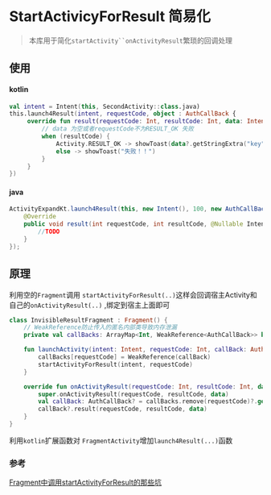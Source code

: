 # StartActivicyForResult 简易化

> 本库用于简化`startActivity``onActivityResult`繁琐的回调处理

## 使用

#### kotlin

```kotlin
val intent = Intent(this, SecondActivity::class.java)
this.launch4Result(intent, requestCode, object : AuthCallBack {
     override fun result(requestCode: Int, resultCode: Int, data: Intent?) {
         // data 为空或者requestCode不为RESULT_OK 失败
         when (resultCode) {
             Activity.RESULT_OK -> showToast(data?.getStringExtra("key"))
             else -> showToast("失败！！")
         }
     }
})
```

#### java

```java
ActivityExpandKt.launch4Result(this, new Intent(), 100, new AuthCallBack() {
    @Override
    public void result(int requestCode, int resultCode, @Nullable Intent data){
        //TODO
    }
});
```



## 原理

利用空的`Fragment`调用 `startActivityForResult(..)`这样会回调宿主Activity和自己的`onActivityResult(..)` ,绑定到宿主上面即可

```kotlin
class InvisibleResultFragment : Fragment() {
	// WeakReference防止传入的匿名内部类导致内存泄漏
    private val callBacks: ArrayMap<Int, WeakReference<AuthCallBack>> by lazy { ArrayMap<Int, WeakReference<AuthCallBack>>() }

    fun launchActivity(intent: Intent, requestCode: Int, callBack: AuthCallBack) {
        callBacks[requestCode] = WeakReference(callBack)
        startActivityForResult(intent, requestCode)
    }

    override fun onActivityResult(requestCode: Int, resultCode: Int, data: Intent?) {
        super.onActivityResult(requestCode, resultCode, data)
        val callBack: AuthCallBack? = callBacks.remove(requestCode)?.get()
        callBack?.result(requestCode, resultCode, data)
    }
}
```

利用`kotlin`扩展函数对 `FragmentActivity`增加`launch4Result(...)`函数

### 参考

[Fragment中调用startActivityForResult的那些坑](https://yq.aliyun.com/articles/680562)

